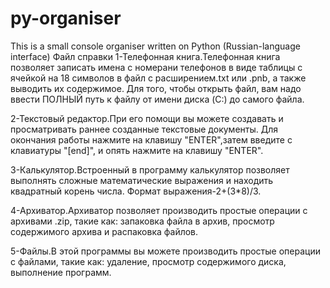 # py-organiser
This is a small console organiser written on Python (Russian-language interface)
Файл справки
1-Телефонная книга.Телефонная книга позволяет записать имена с номерани телефонов в виде таблицы с ячейкой на 18 символов 
в файл с расширением.txt или .pnb, а также выводить их содержимое. Для того, чтобы открыть файл, вам надо ввести ПОЛНЫЙ путь к файлу от имени диска (C:\) до самого файла.

2-Текстовый редактор.При его помощи вы можете создавать и просматривать раннее созданные текстовые документы. 
Для окончания работы нажмите на клавишу "ENTER",затем введите с клавиатуры "[end]", и опять нажмите на клавишу "ENTER".

3-Калькулятор.Встроенный в программу калькулятор позволяет выполнять сложные математические выражения и находить квадратный корень числа. Формат выражения-2+(3*8)/3.

4-Архиватор.Архиватор позволяет производить простые операции с архивами .zip, такие как: запаковка файла в архив, просмотр содержимого архива и распаковка файлов.

5-Файлы.В этой программы вы можете производить простые операции с файлами, такие как: удаление, просмотр содержимого диска, выполнение программ.
